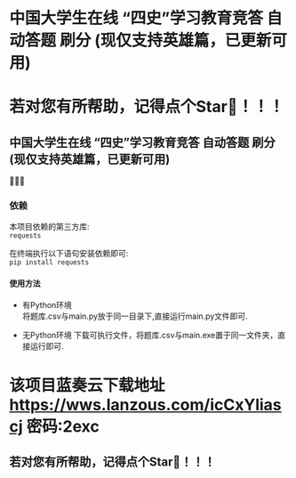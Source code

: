 # 中国大学生在线 “四史”学习教育竞答 自动答题 刷分 (现仅支持英雄篇，已更新可用)  
# 若对您有所帮助，记得点个Star🌟！！！ 
## 中国大学生在线 “四史”学习教育竞答 自动答题 刷分 (现仅支持英雄篇，已更新可用)  
 

🥰🥰🥰

### 依赖
本项目依赖的第三方库:  
`requests`  

在终端执行以下语句安装依赖即可:  
`pip install requests`  

#### 使用方法
+ 有Python环境  
  将题库.csv与main.py放于同一目录下,直接运行main.py文件即可.
  
+ 无Python环境
  下载可执行文件，将题库.csv与main.exe置于同一文件夹，直接运行即可.
 

# 该项目蓝奏云下载地址 https://wws.lanzous.com/icCxYliascj 密码:2exc

## 若对您有所帮助，记得点个Star🌟！！！  
